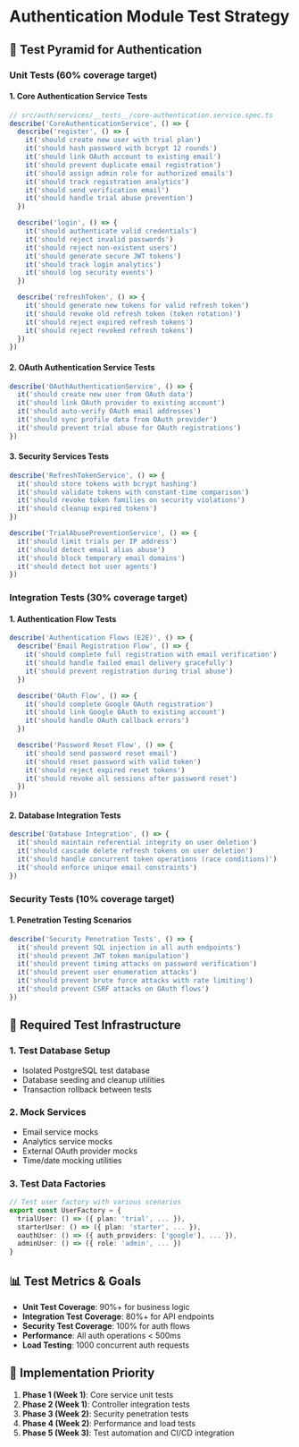 # Authentication Module Test Strategy

## 🎯 **Test Pyramid for Authentication**

### **Unit Tests (60% coverage target)**

#### 1. **Core Authentication Service Tests**
```typescript
// src/auth/services/__tests__/core-authentication.service.spec.ts
describe('CoreAuthenticationService', () => {
  describe('register', () => {
    it('should create new user with trial plan')
    it('should hash password with bcrypt 12 rounds')
    it('should link OAuth account to existing email')
    it('should prevent duplicate email registration')
    it('should assign admin role for authorized emails')
    it('should track registration analytics')
    it('should send verification email')
    it('should handle trial abuse prevention')
  })

  describe('login', () => {
    it('should authenticate valid credentials')
    it('should reject invalid passwords')
    it('should reject non-existent users')
    it('should generate secure JWT tokens')
    it('should track login analytics')
    it('should log security events')
  })

  describe('refreshToken', () => {
    it('should generate new tokens for valid refresh token')
    it('should revoke old refresh token (token rotation)')
    it('should reject expired refresh tokens')
    it('should reject revoked refresh tokens')
  })
})
```

#### 2. **OAuth Authentication Service Tests**
```typescript
describe('OAuthAuthenticationService', () => {
  it('should create new user from OAuth data')
  it('should link OAuth provider to existing account')
  it('should auto-verify OAuth email addresses')
  it('should sync profile data from OAuth provider')
  it('should prevent trial abuse for OAuth registrations')
})
```

#### 3. **Security Services Tests**
```typescript
describe('RefreshTokenService', () => {
  it('should store tokens with bcrypt hashing')
  it('should validate tokens with constant-time comparison')
  it('should revoke token families on security violations')
  it('should cleanup expired tokens')
})

describe('TrialAbusePreventionService', () => {
  it('should limit trials per IP address')
  it('should detect email alias abuse')
  it('should block temporary email domains')
  it('should detect bot user agents')
})
```

### **Integration Tests (30% coverage target)**

#### 1. **Authentication Flow Tests**
```typescript
describe('Authentication Flows (E2E)', () => {
  describe('Email Registration Flow', () => {
    it('should complete full registration with email verification')
    it('should handle failed email delivery gracefully')
    it('should prevent registration during trial abuse')
  })

  describe('OAuth Flow', () => {
    it('should complete Google OAuth registration')
    it('should link Google OAuth to existing account')
    it('should handle OAuth callback errors')
  })

  describe('Password Reset Flow', () => {
    it('should send password reset email')
    it('should reset password with valid token')
    it('should reject expired reset tokens')
    it('should revoke all sessions after password reset')
  })
})
```

#### 2. **Database Integration Tests**
```typescript
describe('Database Integration', () => {
  it('should maintain referential integrity on user deletion')
  it('should cascade delete refresh tokens on user deletion')
  it('should handle concurrent token operations (race conditions)')
  it('should enforce unique email constraints')
})
```

### **Security Tests (10% coverage target)**

#### 1. **Penetration Testing Scenarios**
```typescript
describe('Security Penetration Tests', () => {
  it('should prevent SQL injection in all auth endpoints')
  it('should prevent JWT token manipulation')
  it('should prevent timing attacks on password verification')
  it('should prevent user enumeration attacks')
  it('should prevent brute force attacks with rate limiting')
  it('should prevent CSRF attacks on OAuth flows')
})
```

## 🔧 **Required Test Infrastructure**

### 1. **Test Database Setup**
- Isolated PostgreSQL test database
- Database seeding and cleanup utilities
- Transaction rollback between tests

### 2. **Mock Services**
- Email service mocks
- Analytics service mocks  
- External OAuth provider mocks
- Time/date mocking utilities

### 3. **Test Data Factories**
```typescript
// Test user factory with various scenarios
export const UserFactory = {
  trialUser: () => ({ plan: 'trial', ... }),
  starterUser: () => ({ plan: 'starter', ... }),
  oauthUser: () => ({ auth_providers: ['google'], ... }),
  adminUser: () => ({ role: 'admin', ... })
}
```

## 📊 **Test Metrics & Goals**

- **Unit Test Coverage**: 90%+ for business logic
- **Integration Test Coverage**: 80%+ for API endpoints  
- **Security Test Coverage**: 100% for auth flows
- **Performance**: All auth operations < 500ms
- **Load Testing**: 1000 concurrent auth requests

## 🚀 **Implementation Priority**

1. **Phase 1 (Week 1)**: Core service unit tests
2. **Phase 2 (Week 1)**: Controller integration tests  
3. **Phase 3 (Week 2)**: Security penetration tests
4. **Phase 4 (Week 2)**: Performance and load tests
5. **Phase 5 (Week 3)**: Test automation and CI/CD integration